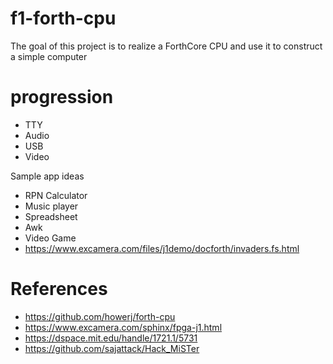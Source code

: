 # f1-forth-cpu

The goal of this project is to realize a ForthCore CPU and use it to construct a simple computer
 
# progression

* TTY
* Audio
* USB
* Video

Sample app ideas

* RPN Calculator
* Music player
* Spreadsheet
* Awk
* Video Game
 * https://www.excamera.com/files/j1demo/docforth/invaders.fs.html

# References
* https://github.com/howerj/forth-cpu
* https://www.excamera.com/sphinx/fpga-j1.html
* https://dspace.mit.edu/handle/1721.1/5731
* https://github.com/sajattack/Hack_MiSTer
